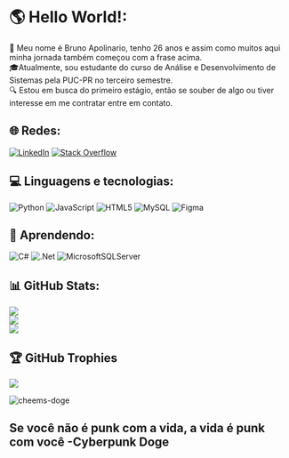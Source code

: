 # 🌎 Hello World!:
👋 Meu nome é Bruno Apolinario, tenho 26 anos e assim como muitos aqui minha jornada também começou com a frase acima.<br>🎓Atualmente, sou estudante do curso de Análise e Desenvolvimento de Sistemas pela PUC-PR no terceiro semestre.<br>🔍 Estou em busca do primeiro estágio, então se souber de algo ou tiver interesse em me contratar entre em contato.<br>

## 🌐 Redes:
[![LinkedIn](https://img.shields.io/badge/LinkedIn-%230077B5.svg?logo=linkedin&logoColor=white)](https://linkedin.com/in/bruno-apolinario-b681b6265) [![Stack Overflow](https://img.shields.io/badge/-Stackoverflow-FE7A16?logo=stack-overflow&logoColor=white)](https://stackoverflow.com/users/23563428) 

## 💻 Linguagens e tecnologias: 
 ![Python](https://img.shields.io/badge/python-3670A0?style=for-the-badge&logo=python&logoColor=ffdd54) ![JavaScript](https://img.shields.io/badge/javascript-%23323330.svg?style=for-the-badge&logo=javascript&logoColor=%23F7DF1E) ![HTML5](https://img.shields.io/badge/html5-%23E34F26.svg?style=for-the-badge&logo=html5&logoColor=white)
 ![MySQL](https://img.shields.io/badge/mysql-%2300000f.svg?style=for-the-badge&logo=mysql&logoColor=white) ![Figma](https://img.shields.io/badge/figma-%23F24E1E.svg?style=for-the-badge&logo=figma&logoColor=white)

## 📖 Aprendendo:
![C#](https://img.shields.io/badge/c%23-%23239120.svg?style=for-the-badge&logo=csharp&logoColor=white) ![.Net](https://img.shields.io/badge/.NET-5C2D91?style=for-the-badge&logo=.net&logoColor=white) ![MicrosoftSQLServer](https://img.shields.io/badge/Microsoft%20SQL%20Server-CC2927?style=for-the-badge&logo=microsoft%20sql%20server&logoColor=white)
## 📊 GitHub Stats:
![](https://github-readme-stats.vercel.app/api?username=brunoapolinariodev&theme=tokyonight&hide_border=false&include_all_commits=false&count_private=false)<br/>
![](https://github-readme-streak-stats.herokuapp.com/?user=brunoapolinariodev&theme=tokyonight&hide_border=false)<br/>
![](https://github-readme-stats.vercel.app/api/top-langs/?username=brunoapolinariodev&theme=tokyonight&hide_border=false&include_all_commits=false&count_private=false&layout=compact)

## 🏆 GitHub Trophies
![](https://github-profile-trophy.vercel.app/?username=brunoapolinariodev&theme=tokyonight&no-frame=false&no-bg=true&margin-w=4)

![cheems-doge](https://github.com/brunoapolinariodev/brunoapolinariodev/assets/123766303/1f582df3-c459-492e-80cf-841cd1756deb)
## Se você não é punk com a vida, a vida é punk com você -Cyberpunk Doge



<!-- Proudly created with GPRM ( https://gprm.itsvg.in ) -->
